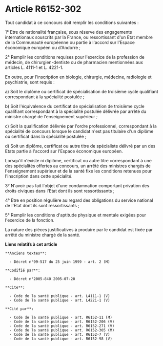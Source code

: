 # Article R6152-302

Tout candidat à ce concours doit remplir les conditions suivantes :

1° Etre de nationalité française, sous réserve des engagements internationaux souscrits par la France, ou ressortissant d'un
Etat membre de la Communauté européenne ou partie à l'accord sur l'Espace économique européen ou d'Andorre ;

2° Remplir les conditions requises pour l'exercice de la profession de médecin, de chirurgien-dentiste ou de pharmacien
mentionnées aux articles L. 4111-1 et L. 4221-1.

En outre, pour l'inscription en biologie, chirurgie, médecine, radiologie et psychiatrie, sont requis :

a) Soit le diplôme ou certificat de spécialisation de troisième cycle qualifiant correspondant à la spécialité postulée ;

b) Soit l'équivalence du certificat de spécialisation de troisième cycle qualifiant correspondant à la spécialité postulée
délivrée par arrêté du ministre chargé de l'enseignement supérieur ;

c) Soit la qualification délivrée par l'ordre professionnel, correspondant à la spécialité de concours lorsque le candidat
n'est pas titulaire d'un diplôme ou certificat dans la spécialité postulée ;

d) Soit un diplôme, certificat ou autre titre de spécialiste délivré par un des Etats partie à l'accord sur l'Espace
économique européen.

Lorsqu'il n'existe ni diplôme, certificat ou autre titre correspondant à une des spécialités offertes au concours, un arrêté
des ministres chargés de l'enseignement supérieur et de la santé fixe les conditions retenues pour l'inscription dans cette
spécialité.

3° N'avoir pas fait l'objet d'une condamnation comportant privation des droits civiques dans l'Etat dont ils sont
ressortissants ;

4° Etre en position régulière au regard des obligations du service national de l'Etat dont ils sont ressortissants ;

5° Remplir les conditions d'aptitude physique et mentale exigées pour l'exercice de la fonction.

La nature des pièces justificatives à produire par le candidat est fixée par arrêté du ministre chargé de la santé.

**Liens relatifs à cet article**

	**Anciens textes**:

	  - Décret n°99-517 du 25 juin 1999 - art. 2 (M)

	**Codifié par**:

	  - Décret n°2005-840 2005-07-20

	**Cite**:

	  - Code de la santé publique - art. L4111-1 (V)
	  - Code de la santé publique - art. L4221-1 (V)

	**Cité par**:

	  - Code de la santé publique - art. R6152-11 (M)
	  - Code de la santé publique - art. R6152-206 (V)
	  - Code de la santé publique - art. R6152-271 (V)
	  - Code de la santé publique - art. R6152-305 (M)
	  - Code de la santé publique - art. R6152-7 (V)
	  - Code de la santé publique - art. R6152-98 (V)
